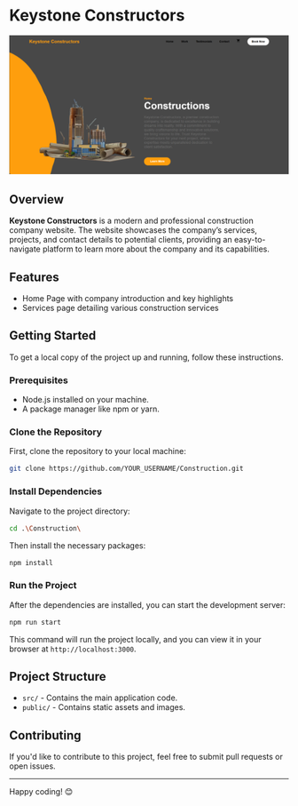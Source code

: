 # Keystone Constructors

![Keystone Constructors](https://raw.githubusercontent.com/Yashas-DR/Construction/refs/heads/main/Construction.png)

## Overview
**Keystone Constructors** is a modern and professional construction company website. The website showcases the company’s services, projects, and contact details to potential clients, providing an easy-to-navigate platform to learn more about the company and its capabilities.

## Features
- Home Page with company introduction and key highlights
- Services page detailing various construction services


## Getting Started

To get a local copy of the project up and running, follow these instructions.

### Prerequisites

- Node.js installed on your machine.
- A package manager like npm or yarn.

### Clone the Repository

First, clone the repository to your local machine:

```bash
git clone https://github.com/YOUR_USERNAME/Construction.git


```

### Install Dependencies

Navigate to the project directory:

```bash
cd .\Construction\
```

Then install the necessary packages:

```bash
npm install
```

### Run the Project

After the dependencies are installed, you can start the development server:

```bash
npm run start
```

This command will run the project locally, and you can view it in your browser at `http://localhost:3000`.

## Project Structure

- `src/` - Contains the main application code.
- `public/` - Contains static assets and images.

## Contributing

If you'd like to contribute to this project, feel free to submit pull requests or open issues.



---

Happy coding! 😊
